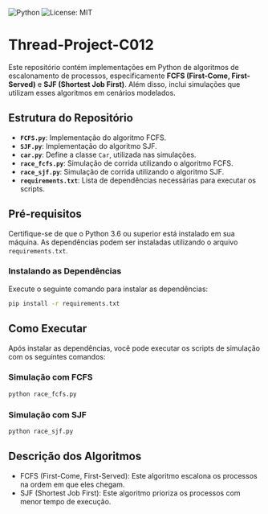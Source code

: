 ![Python](https://img.shields.io/badge/language-Python-yellow)
![License: MIT](https://img.shields.io/badge/License-MIT-orange.svg)


# Thread-Project-C012

Este repositório contém implementações em Python de algoritmos de escalonamento de processos, especificamente **FCFS (First-Come, First-Served)** e **SJF (Shortest Job First)**. Além disso, inclui simulações que utilizam esses algoritmos em cenários modelados.

## Estrutura do Repositório

- **`FCFS.py`**: Implementação do algoritmo FCFS.
- **`SJF.py`**: Implementação do algoritmo SJF.
- **`car.py`**: Define a classe `Car`, utilizada nas simulações.
- **`race_fcfs.py`**: Simulação de corrida utilizando o algoritmo FCFS.
- **`race_sjf.py`**: Simulação de corrida utilizando o algoritmo SJF.
- **`requirements.txt`**: Lista de dependências necessárias para executar os scripts.

## Pré-requisitos

Certifique-se de que o Python 3.6 ou superior está instalado em sua máquina. As dependências podem ser instaladas utilizando o arquivo `requirements.txt`.

### Instalando as Dependências

Execute o seguinte comando para instalar as dependências:

```bash
pip install -r requirements.txt
```

## Como Executar

Após instalar as dependências, você pode executar os scripts de simulação com os seguintes comandos:

### Simulação com FCFS

```bash
python race_fcfs.py
```

### Simulação com SJF

```bash
python race_sjf.py
```

## Descrição dos Algoritmos

- FCFS (First-Come, First-Served): Este algoritmo escalona os processos na ordem em que eles chegam.
- SJF (Shortest Job First): Este algoritmo prioriza os processos com menor tempo de execução.
